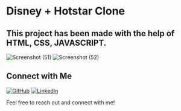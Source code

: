 # Disney + Hotstar Clone

## This project has been made with the help of HTML, CSS, JAVASCRIPT.

![Screenshot (51)](https://user-images.githubusercontent.com/89731302/193438746-85675929-cbaa-40c1-afd4-51f504c6a22e.png)
![Screenshot (52)](https://user-images.githubusercontent.com/89731302/193438738-c452cce3-3b07-4493-bb57-2c0d6d4a8d10.png)

## Connect with Me

[![GitHub](https://img.shields.io/badge/GitHub-%2312100E.svg?style=for-the-badge&logo=github&logoColor=white)](https://github.com/Kumarswamy-palakuri)
[![LinkedIn](https://img.shields.io/badge/LinkedIn-%230077B5.svg?style=for-the-badge&logo=linkedin&logoColor=white)](https://www.linkedin.com/in/kumara-swamy-palakuri-037001208/)

Feel free to reach out and connect with me!